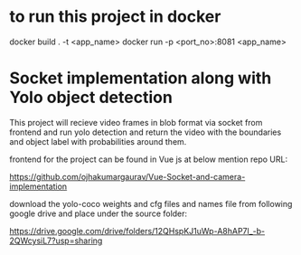 # to run this project in docker 

docker build . -t <app_name>
docker run -p <port_no>:8081 <app_name>

# Socket implementation along with Yolo object detection

This project will recieve video frames in blob format via socket from frontend and run yolo detection and 
return the video with the boundaries and object label with probabilities around them.

frontend for the project can be found in Vue js at below mention repo URL:

https://github.com/ojhakumargaurav/Vue-Socket-and-camera-implementation

download the yolo-coco weights and cfg files and names file from following google drive and place under the source folder:

https://drive.google.com/drive/folders/12QHspKJ1uWp-A8hAP7l_-b-2QWcysiL7?usp=sharing